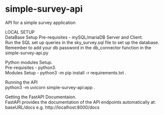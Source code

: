 # simple-survey-api
API for a simple survey application  

LOCAL SETUP  
DataBase Setup
Pre-requisites - mySQL/mariaDB Server and Client.  
Run the SQL set up queries in the sky_survey.sql file to set up the database.  
Remember to add your db password in the db_connector function in the simple-survey-api.py  

Python modules Setup.  
Pre-requisites - python3.  
Modules Setup - python3 -m pip install -r requirements.txt .  

Running the API  
python3 -m uvicorn simple-survey-api:app .  

Getting the FastAPI Documentaion.  
FastAPI provides the documentation of the API endpoints automatically at:  
baseURL/docs e.g. http://localhost:8000/docs
